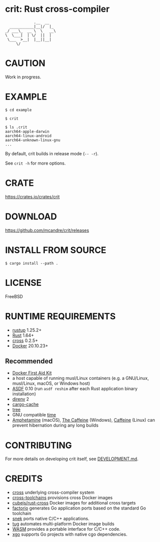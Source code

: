 # crit: Rust cross-compiler

```text
             .__  __
  ___________|__|/  |_
_/ ___\_  __ \  \   __\
\  \___|  | \/  ||  |
 \___  >__|  |__||__|
     \/
```

# CAUTION

Work in progress.

# EXAMPLE

```console
$ cd example

$ crit

$ ls .crit
aarch64-apple-darwin
aarch64-linux-android
aarch64-unknown-linux-gnu
...
```

By default, crit builds in release mode (`-- -r`).

See `crit -h` for more options.

# CRATE

https://crates.io/crates/crit

# DOWNLOAD

https://github.com/mcandre/crit/releases

# INSTALL FROM SOURCE

```console
$ cargo install --path .
```

# LICENSE

FreeBSD

# RUNTIME REQUIREMENTS

* [rustup](https://rustup.rs/) 1.25.2+
* [Rust](https://www.rust-lang.org/en-US/) 1.64+
* [cross](https://crates.io/crates/cross) 0.2.5+
* [Docker](https://www.docker.com/) 20.10.23+

## Recommended

* [Docker First Aid Kit](https://github.com/mcandre/docker-first-aid-kit)
* a host capable of running musl/Linux containers (e.g. a GNU/Linux, musl/Linux, macOS, or Windows host)
* [ASDF](https://asdf-vm.com/) 0.10 (run `asdf reshim` after each Rust application binary installation)
* [direnv](https://direnv.net/) 2
* [cargo-cache](https://crates.io/crates/cargo-cache)
* [tree](https://en.wikipedia.org/wiki/Tree_(command))
* GNU compatible [time](https://www.gnu.org/software/time/)
* [Amphetamine](https://apps.apple.com/us/app/amphetamine/id937984704?mt=12) (macOS), [The Caffeine](https://www.microsoft.com/store/productId/9PJBW5SCH9LC) (Windows), [Caffeine](https://launchpad.net/caffeine) (Linux) can prevent hibernation during any long builds

# CONTRIBUTING

For more details on developing crit itself, see [DEVELOPMENT.md](DEVELOPMENT.md).

# CREDITS

* [cross](https://github.com/cross-rs/cross) underlying cross-compiler system
* [cross-toolchains](https://github.com/cross-rs/cross-toolchains) provisions cross Docker images
* [cubejs/rust-cross](https://hub.docker.com/r/cubejs/rust-cross/tags) Docker images for additional cross targets
* [factorio](https://github.com/mcandre/factorio) generates Go application ports based on the standard Go toolchain
* [snek](https://github.com/mcandre/snek) ports native C/C++ applications.
* [tug](https://github.com/mcandre/tug) automates multi-platform Docker image builds
* [WASM](https://webassembly.org/) provides a portable interface for C/C++ code.
* [xgo](https://github.com/crazy-max/xgo) supports Go projects with native cgo dependencies.
